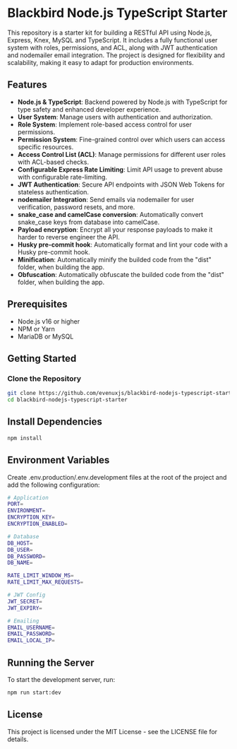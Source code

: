 # Blackbird Node.js TypeScript Starter

This repository is a starter kit for building a RESTful API using Node.js, Express, Knex, MySQL and TypeScript. It includes a fully functional user system with roles, permissions, and ACL, along with JWT authentication and nodemailer email integration. The project is designed for flexibility and scalability, making it easy to adapt for production environments.

## Features

- **Node.js & TypeScript**: Backend powered by Node.js with TypeScript for type safety and enhanced developer experience.
- **User System**: Manage users with authentication and authorization.
- **Role System**: Implement role-based access control for user permissions.
- **Permission System**: Fine-grained control over which users can access specific resources.
- **Access Control List (ACL)**: Manage permissions for different user roles with ACL-based checks.
- **Configurable Express Rate Limiting**: Limit API usage to prevent abuse with configurable rate-limiting.
- **JWT Authentication**: Secure API endpoints with JSON Web Tokens for stateless authentication.
- **nodemailer Integration**: Send emails via nodemailer for user verification, password resets, and more.
- **snake_case and camelCase conversion**: Automatically convert snake_case keys from database into camelCase.
- **Payload encryption**: Encrypt all your response payloads to make it harder to reverse engineer the API.
- **Husky pre-commit hook**: Automatically format and lint your code with a Husky pre-commit hook.
- **Minification**: Automatically minify the builded code from the "dist" folder, when building the app.
- **Obfuscation**: Automatically obfuscate the builded code from the "dist" folder, when building the app.

## Prerequisites

- Node.js v16 or higher
- NPM or Yarn
- MariaDB or MySQL

## Getting Started

### Clone the Repository

```bash
git clone https://github.com/evenuxjs/blackbird-nodejs-typescript-starter.git
cd blackbird-nodejs-typescript-starter
```

## Install Dependencies

```bash
npm install
```

## Environment Variables

Create .env.production/.env.development files at the root of the project and add the following configuration:

```bash
# Application
PORT=
ENVIRONMENT=
ENCRYPTION_KEY=
ENCRYPTION_ENABLED=

# Database
DB_HOST=
DB_USER=
DB_PASSWORD=
DB_NAME=

RATE_LIMIT_WINDOW_MS=
RATE_LIMIT_MAX_REQUESTS=

# JWT Config
JWT_SECRET=
JWT_EXPIRY=

# Emailing
EMAIL_USERNAME=
EMAIL_PASSWORD=
EMAIL_LOCAL_IP=
```

## Running the Server

To start the development server, run:

```bash
npm run start:dev
```

## License

This project is licensed under the MIT License - see the LICENSE file for details.

